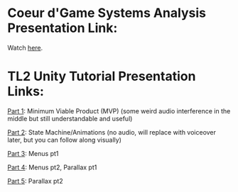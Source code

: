 # Coeur d'Game Systems Analysis Presentation Link:
Watch [here](https://youtu.be/cpMLMDVHTzk).


# TL2 Unity Tutorial Presentation Links:
[Part 1](https://vandalsuidaho-my.sharepoint.com/:f:/g/personal/kark5714_vandals_uidaho_edu/EvwfgQrVIZ5Po6BNlzKUuZgB7lT_iohw_4PjIy4k2fVw9Q?e=547M0N): Minimum Viable Product (MVP) (some weird audio interference in the middle but still understandable and useful)

[Part 2](https://www.youtube.com/watch?v=3JMPJd1sEnQ): State Machine/Animations (no audio, will replace with voiceover later, but you can follow along visually)

[Part 3](https://youtu.be/SqAtcnm9zzk): Menus pt1

[Part 4](https://youtu.be/JuBbmCn5YLM): Menus pt2, Parallax pt1

[Part 5](https://youtu.be/qiCRzbM6sR8): Parallax pt2
